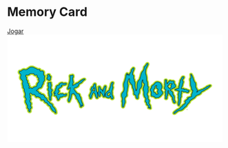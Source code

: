 <h1>Memory Card</h1> 
<a target="_blank" href="https://alyssondemari.github.io/Jogo-da-memoria/">Jogar</a>
<img src="images/logo.png" alt="Image" height="250" width="500">




